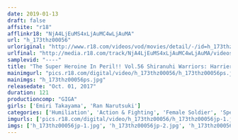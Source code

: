 ```yaml
---
date: 2019-01-13
draft: false
affsite: "r18"
afflinkr18: "NjA4LjEuMS4xLjAuMC4wLjAuMA"
url: "h_173thz00056"
urloriginal: "http://www.r18.com/videos/vod/movies/detail/-/id=h_173thz00056"
urlfinal: "http://media.r18.com/track/NjA4LjEuMS4xLjAuMC4wLjAuMA/videos/vod/movies/detail/-/id=h_173thz00056"
samplevid: "----"
title: "The Super Heroine In Peril!! Vol.56 Shiranuhi Warriors: Harrier V, Harrier Pink, And Harrier Green"
mainimgurl: "pics.r18.com/digital/video/h_173thz00056/h_173thz00056ps.jpg"
mainimgs: "h_173thz00056ps.jpg"
releasedate: "Oct. 01, 2017"
duration: 121
productioncomp: "GIGA"
girls: ['Emiri Takayama', 'Ran Narutsuki']
categories: ['Humiliation', 'Action & Fighting', 'Female Soldier', 'Special Effects']
imgurls: ['pics.r18.com/digital/video/h_173thz00056/h_173thz00056jp-1.jpg', 'pics.r18.com/digital/video/h_173thz00056/h_173thz00056jp-2.jpg', 'pics.r18.com/digital/video/h_173thz00056/h_173thz00056jp-3.jpg', 'pics.r18.com/digital/video/h_173thz00056/h_173thz00056jp-4.jpg', 'pics.r18.com/digital/video/h_173thz00056/h_173thz00056jp-5.jpg', 'pics.r18.com/digital/video/h_173thz00056/h_173thz00056jp-6.jpg', 'pics.r18.com/digital/video/h_173thz00056/h_173thz00056jp-7.jpg', 'pics.r18.com/digital/video/h_173thz00056/h_173thz00056jp-8.jpg', 'pics.r18.com/digital/video/h_173thz00056/h_173thz00056jp-9.jpg', 'pics.r18.com/digital/video/h_173thz00056/h_173thz00056jp-10.jpg', 'pics.r18.com/digital/video/h_173thz00056/h_173thz00056jp-11.jpg', 'pics.r18.com/digital/video/h_173thz00056/h_173thz00056jp-12.jpg', 'pics.r18.com/digital/video/h_173thz00056/h_173thz00056jp-13.jpg', 'pics.r18.com/digital/video/h_173thz00056/h_173thz00056jp-14.jpg', 'pics.r18.com/digital/video/h_173thz00056/h_173thz00056jp-15.jpg', 'pics.r18.com/digital/video/h_173thz00056/h_173thz00056jp-16.jpg', 'pics.r18.com/digital/video/h_173thz00056/h_173thz00056jp-17.jpg', 'pics.r18.com/digital/video/h_173thz00056/h_173thz00056jp-18.jpg', 'pics.r18.com/digital/video/h_173thz00056/h_173thz00056jp-19.jpg', 'pics.r18.com/digital/video/h_173thz00056/h_173thz00056jp-20.jpg']
imgs: ['h_173thz00056jp-1.jpg', 'h_173thz00056jp-2.jpg', 'h_173thz00056jp-3.jpg', 'h_173thz00056jp-4.jpg', 'h_173thz00056jp-5.jpg', 'h_173thz00056jp-6.jpg', 'h_173thz00056jp-7.jpg', 'h_173thz00056jp-8.jpg', 'h_173thz00056jp-9.jpg', 'h_173thz00056jp-10.jpg', 'h_173thz00056jp-11.jpg', 'h_173thz00056jp-12.jpg', 'h_173thz00056jp-13.jpg', 'h_173thz00056jp-14.jpg', 'h_173thz00056jp-15.jpg', 'h_173thz00056jp-16.jpg', 'h_173thz00056jp-17.jpg', 'h_173thz00056jp-18.jpg', 'h_173thz00056jp-19.jpg', 'h_173thz00056jp-20.jpg']
---
```

